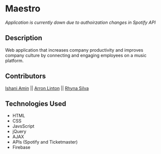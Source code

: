 # Maestro

*_Application is currently down due to authoirzation changes in Spotify API_*

## Description
Web application that increases company productivity and improves company culture by connecting and engaging employees on a music platform.

## Contributors
[Ishani Amin](https://github.com/IshaniAmin) || [Arron Linton](https://github.com/ArronJLinton) || [Rhyna Silva](https://github.com/rhynas)

## Technologies Used
- HTML
- CSS
- JavsScript
- jQuery
- AJAX
- APIs (Spotify and Ticketmaster)
- Firebase
